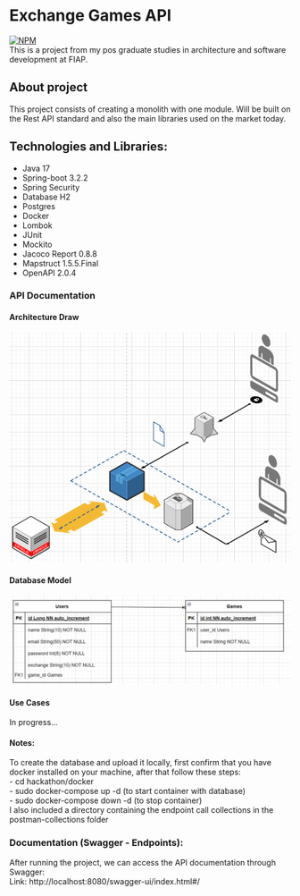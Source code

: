 # Exchange Games API
[![NPM](https://img.shields.io/npm/l/react)](https://github.com/gregorydossantos/projeto-sds3/blob/main/LICENSE)
<br/>This is a project from my pos graduate studies in architecture and software development at FIAP.

## About project
This project consists of creating a monolith with one module. Will be built on the Rest API standard and also the
main libraries used on the market today.

## Technologies and Libraries:
- Java 17
- Spring-boot 3.2.2
- Spring Security
- Database H2
- Postgres
- Docker
- Lombok
- JUnit
- Mockito
- Jacoco Report 0.8.8
- Mapstruct 1.5.5.Final
- OpenAPI 2.0.4

### API Documentation
#### Architecture Draw
![Web 1](https://github.com/gregorydossantos/hackathon-fiap/blob/develop/assets/architecture-draw.png)
<br />
#### Database Model
![Web 1](https://github.com/gregorydossantos/hackathon-fiap/blob/develop/assets/db-model.png)
<br />
#### Use Cases
In progress...
<br />
#### Notes:
To create the database and upload it locally, first confirm that you have docker installed on your machine, after that
follow these steps:
<br/> - cd hackathon/docker
<br/> - sudo docker-compose up -d (to start container with database)
<br/> - sudo docker-compose down -d (to stop container)
<br/> I also included a directory containing the endpoint call collections in the postman-collections folder

### Documentation (Swagger - Endpoints):
After running the project, we can access the API documentation through Swagger: <br/>
Link: http://localhost:8080/swagger-ui/index.html#/